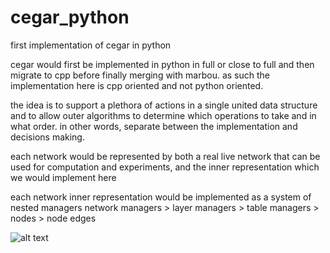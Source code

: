 # cegar_python
first implementation of cegar in python 

cegar would first be implemented in python in full or close to full and then migrate to cpp before finally merging with marbou.
as such the implementation here is cpp oriented and not python oriented.


the idea is to support a plethora of actions in a single united data structure
and to allow outer algorithms to determine which operations to take and in what order.
in other words, separate between the implementation and decisions making.


each network would be represented by both a real live network that can be used for computation and experiments,
and the inner representation which we would implement here

each network inner representation would be implemented as a system of nested managers
network managers > layer managers > table managers > nodes > node edges

![alt text](https://i.redd.it/qx6rsm2tqb741.jpg)

